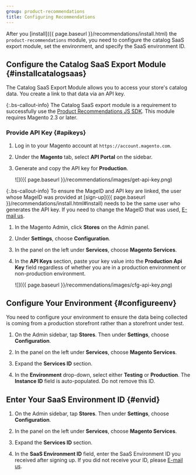 ```yaml
---
group: product-recommendations
title: Configuring Recommendations
---
```


After you [install]({{ page.baseurl }}/recommendations/install.html) the `product-recommendations` module, you need to configure the catalog SaaS export module, set the environment, and specify the SaaS environment ID.

## Configure the Catalog SaaS Export Module {#installcatalogsaas}

The Catalog SaaS Export Module allows you to access your store's catalog data. You create a link to that data via an API key.

{:.bs-callout-info}
The Catalog SaaS export module is a requirement to successfully use the [Product Recommendations JS SDK](https://www.npmjs.com/package/@magento/recommendations-js-sdk). This module requires Magento 2.3 or later.

### Provide API Key {#apikeys}

1. Log in to your Magento account at `https://account.magento.com`.

1. Under the **Magento** tab, select **API Portal** on the sidebar.

1. Generate and copy the API key for **Production**.

    ![]({{ page.baseurl }}/recommendations/images/get-api-key.png)

{:.bs-callout-info}
To ensure the MageID and API key are linked, the user whose MageID was provided at [sign-up]({{ page.baseurl }}/recommendations/install.html#install) needs to be the same user who generates the API key. If you need to change the MageID that was used, <a href="mailto:magento-product-recs-feedback@adobe.com">E-mail us</a>.

1. In the Magento Admin, click **Stores** on the Admin panel.

1. Under **Settings**, choose **Configuration**.

1. In the panel on the left under **Services**, choose **Magento Services**.

1. In the **API Keys** section, paste your key value into the **Production Api Key** field regardless of whether you are in a production environment or non-production environment.

    ![]({{ page.baseurl }}/recommendations/images/cfg-api-key.png)

## Configure Your Environment {#configureenv}

You need to configure your environment to ensure the data being collected is coming from a production storefront rather than a storefront under test.

1. On the Admin sidebar, tap **Stores**. Then under **Settings**, choose **Configuration**.

1. In the panel on the left under **Services**, choose **Magento Services**.

1. Expand the **Services ID** section.

1. In the **Environment** drop-down, select either **Testing** or **Production**. The **Instance ID** field is auto-populated. Do not remove this ID.

## Enter Your SaaS Environment ID {#envid}

1. On the Admin sidebar, tap **Stores**. Then under **Settings**, choose **Configuration**.

1. In the panel on the left under **Services**, choose **Magento Services**.

1. Expand the **Services ID** section.

1. In the **SaaS Environment ID** field, enter the SaaS Environment ID you received after signing up. If you did not receive your ID, please <a href="mailto:magento-product-recs-feedback@adobe.com">E-mail us</a>.
